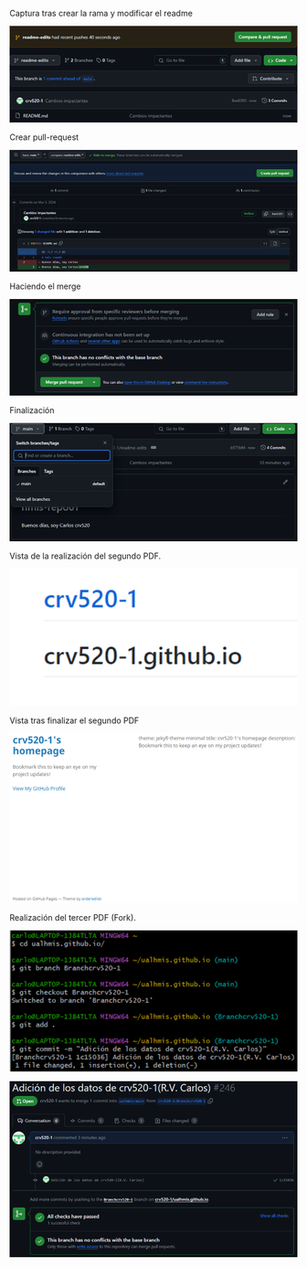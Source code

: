Captura tras crear la rama y modificar el readme

![alt text](/Imagenes/ImagenesControlVersionesGitHub/image.png)

Crear pull-request

![alt text](/Imagenes/ImagenesControlVersionesGitHub/image1.png)

Haciendo el merge

![alt text](/Imagenes/ImagenesControlVersionesGitHub/image2.png)

Finalización

![alt text](/Imagenes/ImagenesControlVersionesGitHub/image3.png)

Vista de la realización del segundo PDF.

![alt text](/Imagenes/ImagenesControlVersionesGitHub/image4.png)

Vista tras finalizar el segundo PDF

![alt text](/Imagenes/ImagenesControlVersionesGitHub/image5.png)

Realización del tercer PDF (Fork).

![alt text](/Imagenes/ImagenesControlVersionesGitHub/image6.png)

![alt text](/Imagenes/ImagenesControlVersionesGitHub/image7.png)